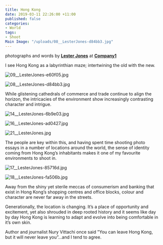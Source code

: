 ```yaml
---
title: Hong Kong
date: 2019-03-11 22:26:00 +11:00
published: false
categories:
- World
tags:
- Shoot
Main Image: "/uploads/08__LesterJones-d84bb3.jpg"
---
```


photographs and words by **[Lester Jones](https://www.instagram.com/_lesterjones/)** at **[Company1](https://www.instagram.com/company1agency/)**

I see Hong Kong as a labyrinthian maze; intertwining the old with the new.

![09__LesterJones-e60f05.jpg](/uploads/09__LesterJones-e60f05.jpg)

![08__LesterJones-d84bb3.jpg](/uploads/08__LesterJones-d84bb3.jpg)

While glistening cathedrals of commerce and trade continue to align the horizon, the intricacies of the environment show increasingly contrasting character and intrigue.

![14__LesterJones-6b9e03.jpg](/uploads/14__LesterJones-6b9e03.jpg)

![16__LesterJones-ad0427.jpg](/uploads/16__LesterJones-ad0427.jpg)

![21__LesterJones.jpg](/uploads/21__LesterJones.jpg)

The people are key within this, and having spent time shooting photo essays in a number of locations around the world, the sense of identity coming from Hong Kong’s inhabitants makes it one of my favourite environments to shoot in.

![17__LesterJones-85716d.jpg](/uploads/17__LesterJones-85716d.jpg)

![18__LesterJones-fa506b.jpg](/uploads/18__LesterJones-fa506b.jpg)

Away from the shiny yet sterile meccas of consumerism and banking that exist in Hong Kong’s shopping centres and office blocks, colour and character are never far away in the streets.  

Generationally, the location is changing. It’s a place of opportunity and excitement, yet also shrouded in deep rooted history and it seems like day by day Hong Kong is learning to adapt and evolve into being comfortable in it’s own skin. 

Author and journalist Nury Vittachi once said "You can leave Hong Kong, but it will never leave you”…and I tend to agree. 
